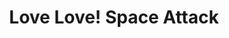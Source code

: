 ---
layout: game
title:  "Love Love! Space Attack"
location: "Games/LoveLoveSpaceAttack.html"
width: 960
height: 600
desc: "A person moves game files around on the computer, but the copying process gets interrupted, corrupting the files and causing two video game worlds (Dating Sim and Bullet Hell) to merge. Commander Dan Makú, fighting for the intergalactic war, finds himself dating a girl, Ren Aishi, for some reason. All she can see is the dialogue choices he chooses, unaware that the alien war may be having an impact on her, too."
time: 72 hours
made: Ludum Dare 41
jampage: https://ldjam.com/events/ludum-dare/41/love-love-space-attack
display-order: 5
music:
    1: "Sim-biotic Relationship"
    2: "Mixed Signals"
    3: "S U B M I T"
---